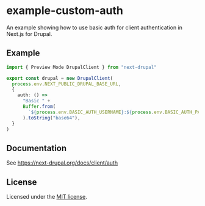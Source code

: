 # example-custom-auth

An example showing how to use basic auth for client authentication in Next.js for Drupal.

## Example

```ts
import { Preview Mode DrupalClient } from "next-drupal"

export const drupal = new DrupalClient(
  process.env.NEXT_PUBLIC_DRUPAL_BASE_URL,
  {
    auth: () =>
      "Basic " +
      Buffer.from(
        `${process.env.BASIC_AUTH_USERNAME}:${process.env.BASIC_AUTH_PASSWORD}`
      ).toString("base64"),
  }
)
```

## Documentation

See https://next-drupal.org/docs/client/auth

## License

Licensed under the [MIT license](https://github.com/chapter-three/next-drupal/blob/master/LICENSE).
